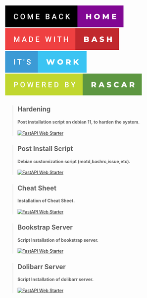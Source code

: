 [![come-back-home](/img/come-back-home.svg?style=centerme)](https://github.com/RascarKapHack)
![made-with-bash](/img/made-with-bash.svg?style=centerme)
![made-with-rust](https://github.com/RascarKapHack/Custom-Vim/raw/main/img/it's-work.svg?style=centerme)
![made-with-rust](https://github.com/RascarKapHack/ChatBox/raw/main/img/powered-by-rascar.svg?style=centerme)

>## Hardening
>#### Post installation script on debian 11, to harden the system.
>[![FastAPI Web Starter](https://github-readme-stats.vercel.app/api/pin/?username=RascarKapHack&repo=Script-Toolbox&show_owner=true)](https://github.com/RascarKapHack/Script-Toolbox)

>## Post Install Script 
>#### Debian customization script (motd,bashrc,issue,etc).
>[![FastAPI Web Starter](https://github-readme-stats.vercel.app/api/pin/?username=RascarKapHack&repo=Script-Toolbox&show_owner=true)](https://github.com/RascarKapHack/Script-Toolbox)

>## Cheat Sheet 
>#### Installation of Cheat Sheet.
>[![FastAPI Web Starter](https://github-readme-stats.vercel.app/api/pin/?username=RascarKapHack&repo=Script-Toolbox&show_owner=true)](https://github.com/RascarKapHack/Script-Toolbox)

>## Bookstrap Server
>#### Script Installation of bookstrap server.
>[![FastAPI Web Starter](https://github-readme-stats.vercel.app/api/pin/?username=RascarKapHack&repo=Script-Toolbox&show_owner=true)](https://github.com/RascarKapHack/Script-Toolbox)

>## Dolibarr Server
>#### Script Installation of dolibarr server.
>[![FastAPI Web Starter](https://github-readme-stats.vercel.app/api/pin/?username=RascarKapHack&repo=Script-Toolbox&show_owner=true)](https://github.com/RascarKapHack/Script-Toolbox)
